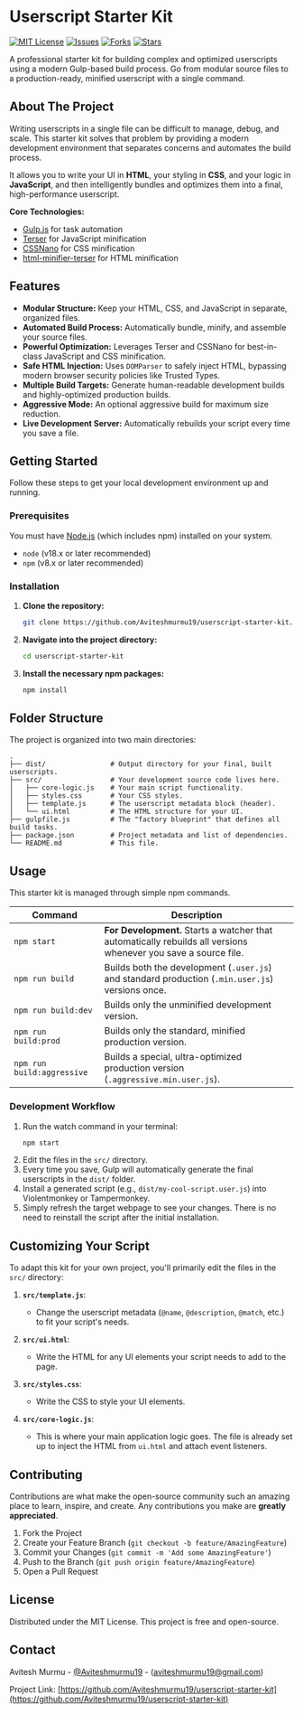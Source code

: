 # Userscript Starter Kit

[![MIT License](https://img.shields.io/badge/License-MIT-green.svg)](https://choosealicense.com/licenses/mit/)
[![Issues](https://img.shields.io/github/issues/Aviteshmurmu19/userscript-starter-kit)](https://github.com/Aviteshmurmu19/userscript-starter-kit/issues)
[![Forks](https://img.shields.io/github/forks/Aviteshmurmu19/userscript-starter-kit)](https://github.com/Aviteshmurmu19/userscript-starter-kit/network/members)
[![Stars](https://img.shields.io/github/stars/Aviteshmurmu19/userscript-starter-kit)](https://github.com/Aviteshmurmu19/userscript-starter-kit/stargazers)

A professional starter kit for building complex and optimized userscripts using a modern Gulp-based build process. Go from modular source files to a production-ready, minified userscript with a single command.

## About The Project

Writing userscripts in a single file can be difficult to manage, debug, and scale. This starter kit solves that problem by providing a modern development environment that separates concerns and automates the build process.

It allows you to write your UI in **HTML**, your styling in **CSS**, and your logic in **JavaScript**, and then intelligently bundles and optimizes them into a final, high-performance userscript.

**Core Technologies:**

- [Gulp.js](https://gulpjs.com/) for task automation
- [Terser](https://terser.org/) for JavaScript minification
- [CSSNano](https://cssnano.co/) for CSS minification
- [html-minifier-terser](https://github.com/terser/html-minifier-terser) for HTML minification

## Features

- **Modular Structure:** Keep your HTML, CSS, and JavaScript in separate, organized files.
- **Automated Build Process:** Automatically bundle, minify, and assemble your source files.
- **Powerful Optimization:** Leverages Terser and CSSNano for best-in-class JavaScript and CSS minification.
- **Safe HTML Injection:** Uses `DOMParser` to safely inject HTML, bypassing modern browser security policies like Trusted Types.
- **Multiple Build Targets:** Generate human-readable development builds and highly-optimized production builds.
- **Aggressive Mode:** An optional aggressive build for maximum size reduction.
- **Live Development Server:** Automatically rebuilds your script every time you save a file.

## Getting Started

Follow these steps to get your local development environment up and running.

### Prerequisites

You must have [Node.js](https://nodejs.org/) (which includes npm) installed on your system.

- `node` (v18.x or later recommended)
- `npm` (v8.x or later recommended)

### Installation

1.  **Clone the repository:**
    ```bash
    git clone https://github.com/Aviteshmurmu19/userscript-starter-kit.git
    ```
2.  **Navigate into the project directory:**
    ```bash
    cd userscript-starter-kit
    ```
3.  **Install the necessary npm packages:**
    ```bash
    npm install
    ```

## Folder Structure

The project is organized into two main directories:

```
.
├── dist/                # Output directory for your final, built userscripts.
├── src/                 # Your development source code lives here.
│   ├── core-logic.js    # Your main script functionality.
│   ├── styles.css       # Your CSS styles.
│   ├── template.js      # The userscript metadata block (header).
│   └── ui.html          # The HTML structure for your UI.
├── gulpfile.js          # The "factory blueprint" that defines all build tasks.
├── package.json         # Project metadata and list of dependencies.
└── README.md            # This file.
```

## Usage

This starter kit is managed through simple npm commands.

| Command                    | Description                                                                                                     |
| -------------------------- | --------------------------------------------------------------------------------------------------------------- |
| `npm start`                | **For Development.** Starts a watcher that automatically rebuilds all versions whenever you save a source file. |
| `npm run build`            | Builds both the development (`.user.js`) and standard production (`.min.user.js`) versions once.                |
| `npm run build:dev`        | Builds only the unminified development version.                                                                 |
| `npm run build:prod`       | Builds only the standard, minified production version.                                                          |
| `npm run build:aggressive` | Builds a special, ultra-optimized production version (`.aggressive.min.user.js`).                               |

### Development Workflow

1.  Run the watch command in your terminal:
    ```bash
    npm start
    ```
2.  Edit the files in the `src/` directory.
3.  Every time you save, Gulp will automatically generate the final userscripts in the `dist/` folder.
4.  Install a generated script (e.g., `dist/my-cool-script.user.js`) into Violentmonkey or Tampermonkey.
5.  Simply refresh the target webpage to see your changes. There is no need to reinstall the script after the initial installation.

## Customizing Your Script

To adapt this kit for your own project, you'll primarily edit the files in the `src/` directory:

1.  **`src/template.js`**:

    - Change the userscript metadata (`@name`, `@description`, `@match`, etc.) to fit your script's needs.

2.  **`src/ui.html`**:

    - Write the HTML for any UI elements your script needs to add to the page.

3.  **`src/styles.css`**:

    - Write the CSS to style your UI elements.

4.  **`src/core-logic.js`**:
    - This is where your main application logic goes. The file is already set up to inject the HTML from `ui.html` and attach event listeners.

## Contributing

Contributions are what make the open-source community such an amazing place to learn, inspire, and create. Any contributions you make are **greatly appreciated**.

1.  Fork the Project
2.  Create your Feature Branch (`git checkout -b feature/AmazingFeature`)
3.  Commit your Changes (`git commit -m 'Add some AmazingFeature'`)
4.  Push to the Branch (`git push origin feature/AmazingFeature`)
5.  Open a Pull Request

## License

Distributed under the MIT License. This project is free and open-source.

## Contact

Avitesh Murmu - [@Aviteshmurmu19](https://github.com/Aviteshmurmu19) - (aviteshmurmu19@gmail.com)

Project Link: [https://github.com/Aviteshmurmu19/userscript-starter-kit](https://github.com/Aviteshmurmu19/userscript-starter-kit)
